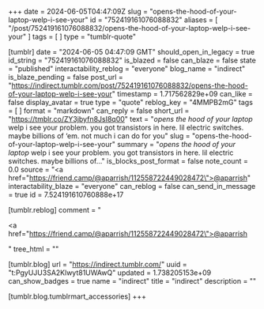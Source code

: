 +++
date = 2024-06-05T04:47:09Z
slug = "opens-the-hood-of-your-laptop-welp-i-see-your"
id = "752419161076088832"
aliases = [ "/post/752419161076088832/opens-the-hood-of-your-laptop-welp-i-see-your" ]
tags = [ ]
type = "tumblr-quote"

[tumblr]
date = "2024-06-05 04:47:09 GMT"
should_open_in_legacy = true
id_string = "752419161076088832"
is_blazed = false
can_blaze = false
state = "published"
interactability_reblog = "everyone"
blog_name = "indirect"
is_blaze_pending = false
post_url = "https://indirect.tumblr.com/post/752419161076088832/opens-the-hood-of-your-laptop-welp-i-see-your"
timestamp = 1.717562829e+09
can_like = false
display_avatar = true
type = "quote"
reblog_key = "4MMPB2mG"
tags = [ ]
format = "markdown"
can_reply = false
short_url = "https://tmblr.co/ZY3jbyfn8JsI8q00"
text = "*opens the hood of your laptop* welp i see your problem. you got transistors in here. lil electric switches. maybe billions of &lsquo;em. not much i can do for you"
slug = "opens-the-hood-of-your-laptop-welp-i-see-your"
summary = "*opens the hood of your laptop* welp i see your problem. you got transistors in here. lil electric switches. maybe billions of..."
is_blocks_post_format = false
note_count = 0.0
source = "<a href=\"https://friend.camp/@aparrish/112558722449028472\">@aparrish</a>"
interactability_blaze = "everyone"
can_reblog = false
can_send_in_message = true
id = 7.524191610760888e+17

[tumblr.reblog]
comment = "<p><a href=\"https://friend.camp/@aparrish/112558722449028472\">@aparrish</a></p>"
tree_html = ""

[tumblr.blog]
url = "https://indirect.tumblr.com/"
uuid = "t:PgyUJU3SA2Klwyt81UWAwQ"
updated = 1.738205153e+09
can_show_badges = true
name = "indirect"
title = "indirect"
description = ""

[tumblr.blog.tumblrmart_accessories]
+++
